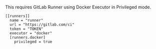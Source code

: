 This requires GitLab Runner using Docker Executor in Privileged mode.

```
[[runners]]
  name = "runner"
  url = "https://gitlab.com/ci"
  token = "TOKEN"
  executor = "docker"
  [runners.docker]
    privileged = true
```
